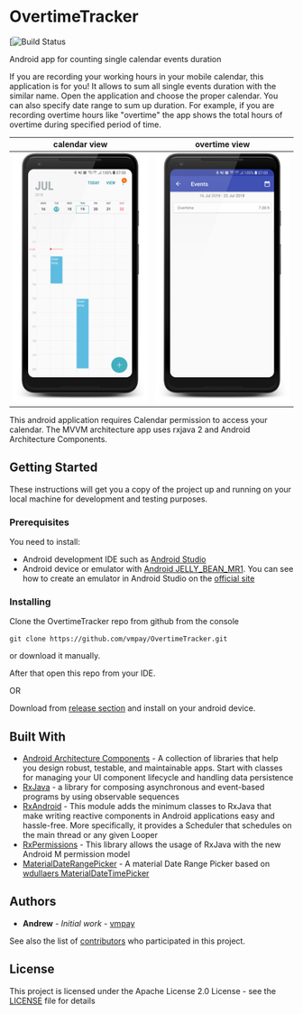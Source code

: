 # OvertimeTracker 
[![Build Status](https://travis-ci.org/vmpay/OvertimeTracker.svg?branch=master)

Android app for counting single calendar events duration

If you are recording your working hours in your mobile calendar, this application is for you!
It allows to sum all single events duration with the similar name. Open the application and 
choose the proper calendar. You can also specify date range to sum up duration. For example,
if you are recording overtime hours like "overtime" the app shows the total hours of overtime during specified period of time.

| calendar view  | overtime view |
| ------------- | ------------- |
| ![calendar view](https://github.com/vmpay/OvertimeTracker/blob/master/screenshots/calendar.png)  | ![overtime view](https://github.com/vmpay/OvertimeTracker/blob/master/screenshots/overtime.png) |

This android application requires Calendar permission to access your calendar.
The MVVM architecture app uses rxjava 2 and Android Architecture Components.

## Getting Started

These instructions will get you a copy of the project up and running on your local machine for development and testing purposes.

### Prerequisites

You need to install:

* Android development IDE such as [Android Studio](https://developer.android.com/studio/index.html)
* Android device or emulator with [Android 	JELLY_BEAN_MR1](https://developer.android.com/reference/android/os/Build.VERSION_CODES#JELLY_BEAN_MR1). You can see  how to create an emulator in Android Studio on the [official site](https://developer.android.com/studio/run/managing-avds.html)

### Installing

Clone the OvertimeTracker repo from github from the console

```
git clone https://github.com/vmpay/OvertimeTracker.git
```

or download it manually.

After that open this repo from your IDE.

OR

Download from [release section](https://github.com/vmpay/OvertimeTracker/releases) and install on your android device.

## Built With

* [Android Architecture Components](https://developer.android.com/topic/libraries/architecture/) - A collection of libraries that help you design robust, testable, and maintainable apps. Start with classes for managing your UI component lifecycle and handling data persistence
* [RxJava](https://github.com/ReactiveX/RxJava) - a library for composing asynchronous and event-based programs by using observable sequences
* [RxAndroid](https://github.com/ReactiveX/RxAndroid) - This module adds the minimum classes to RxJava that make writing reactive components in Android applications easy and hassle-free. More specifically, it provides a Scheduler that schedules on the main thread or any given Looper
* [RxPermissions](https://github.com/tbruyelle/RxPermissions) - This library allows the usage of RxJava with the new Android M permission model
* [MaterialDateRangePicker](https://github.com/borax12/MaterialDateRangePicker) - A material Date Range Picker based on [wdullaers MaterialDateTimePicker](https://github.com/wdullaer/MaterialDateTimePicker)

## Authors

* **Andrew** - *Initial work* - [vmpay](https://github.com/vmpay)

See also the list of [contributors](https://github.com/vmpay/OvertimeTracker/graphs/contributors) who participated in this project.

## License

This project is licensed under the Apache License 2.0 License - see the [LICENSE](LICENSE) file for details

